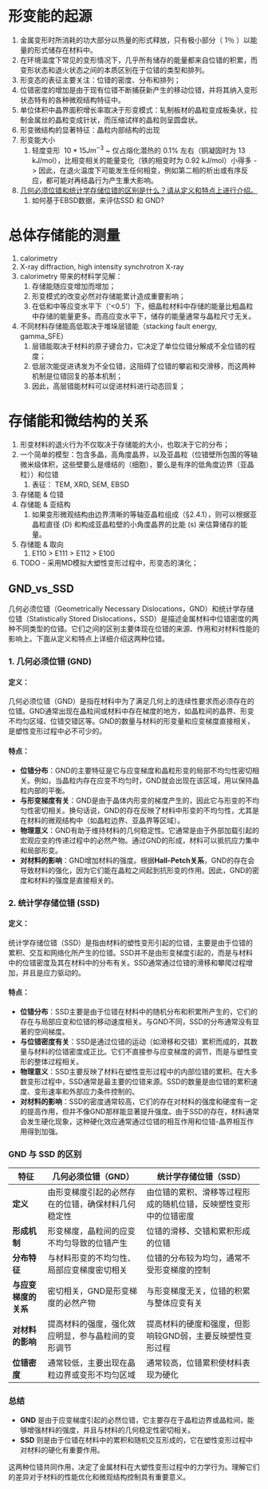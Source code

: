 # 形变能的起源
1. 金属变形时所消耗的功大部分以热量的形式释放，只有极小部分（ 1％ ）以能量的形式储存在材料中。
2. 在环境温度下常见的变形情况下，几乎所有储存的能量都来自位错的积累，而变形状态和退火状态之间的本质区别在于位错的类型和排列。
3. 形变态的表征主要关注：位错的密度、分布和排列；
4. 位错密度的增加是由于现有位错不断捕获新产生的移动位错，并将其纳入变形状态特有的各种微观结构特征中。
5. 单位体积中晶界面积增长率取决于形变模式：轧制板材的晶粒变成板条状，拉制金属丝的晶粒变成针状，而压缩试样的晶粒则呈圆盘状。
6. 形变微结构的显著特征：晶粒内部结构的出现
7. 形变能大小
   1. 轻度变形 $~ 10*{15} Jm^{-3}$ ~ 仅占熔化潜热的 0.1% 左右（铜凝固时为 13 kJ/mol），比相变相关的能量变化（铁的相变时为 0.92 kJ/mol）小得多 -> 因此，在退火温度下可能发生任何相变，例如第二相的析出或有序反应，都可能对再结晶行为产生重大影响。
8. [几何必须位错和统计学存储位错的区别是什么？请从定义和特点上进行介绍。](#GND_vs_SSD)
   1. 如何基于EBSD数据，来评估SSD 和 GND?

# 总体存储能的测量
1. calorimetry
2. X-ray diffraction, high intensity synchrotron X-ray
3. calorimetry 带来的材料学见解：
   1. 存储能随应变增加而增加；
   2. 形变模式的改变必然对存储能累计造成重要影响；
   3. 在低和中等应变水平下（‘<0.5’）下，细晶粒材料中存储的能量比粗晶粒中存储的能量更多。而高应变水平下，储存的能量通常与晶粒尺寸无关。
4. 不同材料存储能高低取决于堆垛层错能（stacking fault energy, gamma_SFE）
   1. 层错能取决于材料的原子键合力，它决定了单位位错分解成不全位错的程度；
   2. 低层次能促进诱发为不全位错，这阻碍了位错的攀岩和交滑移，而这两种机制是位错回复的基本机制；
   3. 因此，高层错能材料可以促进材料进行动态回复；

# 存储能和微结构的关系
1. 形变材料的退火行为不仅取决于存储能的大小，也取决于它的分布；
2. 一个简单的模型：包含多晶，高角度晶界，以及亚晶粒（位错壁所包围的等轴微米级体积，这些壁要么是缠结的（细胞），要么是有序的低角度边界（亚晶粒））和位错
   1. 表征： TEM, XRD, SEM, EBSD
3. 存储能 & 位错
4. 存储能 & 亚结构
   1. 如果变形微观结构由边界清晰的等轴亚晶粒组成（§2.4.1），则可以根据亚晶粒直径 (D) 和构成亚晶粒壁的小角度晶界的比能 (s) 来估算储存的能量。
5. 存储能 & 取向
   1. E110 > E111 > E112 > E100
6. TODO - 采用MD模拟大塑性变形过程中，形变态的演化；


## GND_vs_SSD
几何必须位错（Geometrically Necessary Dislocations，GND）和统计学存储位错（Statistically Stored Dislocations，SSD）是描述金属材料中位错密度的两种不同类型的位错。它们之间的区别主要体现在位错的来源、作用和对材料性能的影响上。下面从定义和特点上详细介绍这两种位错。

### 1. **几何必须位错 (GND)**
#### 定义：
几何必须位错（GND）是指在材料中为了满足几何上的连续性要求而必须存在的位错。GND通常出现在晶粒间或材料中存在梯度的地方，如晶粒间的晶界、形变不均匀区域、位错交错区等。GND的数量与材料的形变量和应变梯度直接相关，是塑性变形过程中必不可少的。

#### 特点：
- **位错分布**：GND的主要特征是它与应变梯度和晶粒形变的局部不均匀性密切相关。例如，当晶粒内存在应变不均匀时，GND就会出现在该区域，用以保持晶粒内部的平衡。
- **与形变梯度有关**：GND是由于晶体内形变的梯度产生的，因此它与形变的不均匀性密切相关。换句话说，GND的存在反映了材料中形变的不均匀性，尤其是在材料的微观结构中（如晶粒边界、亚晶界等区域）。
- **物理意义**：GND有助于维持材料的几何稳定性。它通常是由于外部加载引起的宏观应变的传递过程中的必然产物。通过GND的形成，材料可以抵抗应力集中和局部形变。
- **对材料的影响**：GND增加材料的强度。根据**Hall-Petch关系**，GND的存在会导致材料的强化，因为它们能在晶粒之间起到抗形变的作用。因此，GND的密度和材料的强度是直接相关的。

### 2. **统计学存储位错 (SSD)**
#### 定义：
统计学存储位错（SSD）是指由材料的塑性变形引起的位错，主要是由于位错的累积、交互和网络化所产生的位错。SSD并不是由形变梯度引起的，而是与材料中的位错密度及其在材料中的分布有关。SSD通常通过位错的滑移和攀爬过程增加，并且是应力驱动的。

#### 特点：
- **位错分布**：SSD主要是由于位错在材料中的随机分布和积累所产生的，它们的存在与局部应变和位错的移动速度相关。与GND不同，SSD的分布通常没有显著的空间梯度。
- **与位错密度有关**：SSD是通过位错的运动（如滑移和交错）累积而成的，其数量与材料的位错密度成正比。它们不直接参与应变梯度的调节，而是与塑性变形的整体过程相关。
- **物理意义**：SSD主要反映了材料在塑性变形过程中的内部位错的累积。在大多数变形过程中，SSD通常是最主要的位错来源。SSD的数量是由位错的累积速度、变形速率和外部应力条件控制的。
- **对材料的影响**：SSD的密度通常较高，它们的存在对材料的强度和硬度有一定的提高作用，但并不像GND那样能显著提升强度。由于SSD的存在，材料通常会发生硬化现象，这种硬化效应通常通过位错的相互作用和位错-晶界相互作用得到加强。

### **GND 与 SSD 的区别**
| **特征**                | **几何必须位错（GND）**                         | **统计学存储位错（SSD）**                         |
|----------------------|--------------------------------------------|---------------------------------------------|
| **定义**                | 由形变梯度引起的必然存在的位错，确保材料几何稳定性       | 由位错的累积、滑移等过程形成的随机位错，反映塑性变形中的位错密度 |
| **形成机制**             | 形变梯度，晶粒间的应变不均匀导致的位错产生                | 位错的滑移、交错和累积形成的位错                      |
| **分布特征**             | 与材料形变的不均匀性、局部应变梯度密切相关             | 位错的分布较为均匀，通常不受形变梯度的控制             |
| **与应变梯度的关系**     | 密切相关，GND是形变梯度的必然产物                     | 与形变梯度无关，位错的积累与整体应变有关               |
| **对材料的影响**         | 提高材料的强度，强化效应明显，参与晶粒间的变形调节         | 提高材料的硬度和强度，但影响较GND弱，主要反映塑性变形过程 |
| **位错密度**             | 通常较低，主要出现在晶粒边界或变形不均匀区域             | 通常较高，位错累积使材料表现为硬化                    |

### **总结**
- **GND** 是由于应变梯度引起的必然位错，它主要存在于晶粒边界或晶粒间，能够增强材料的强度，并且与材料的几何稳定性密切相关。
- **SSD** 则是由于位错在材料中的累积和随机交互形成的，它在塑性变形过程中对材料的硬化有重要作用。

这两种位错共同作用，决定了金属材料在大塑性变形过程中的力学行为。理解它们的差异对于材料的性能优化和微观结构控制具有重要意义。


